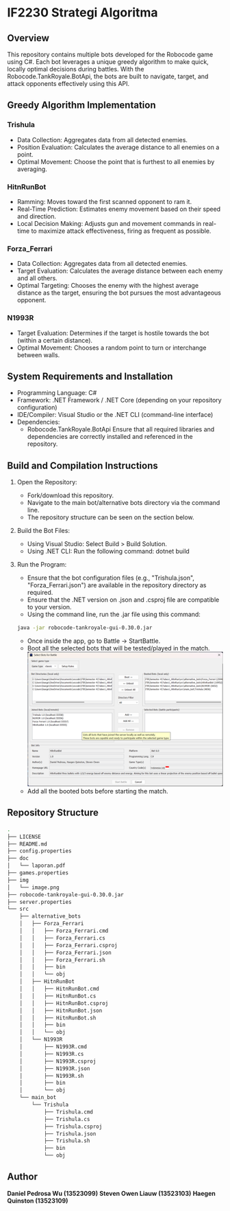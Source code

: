 # IF2230 Strategi Algoritma

## Overview
This repository contains multiple bots developed for the Robocode game using C#. Each bot leverages a unique greedy algorithm to make quick, locally optimal decisions during battles. With the Robocode.TankRoyale.BotApi, the bots are built to navigate, target, and attack opponents effectively using this API.

## Greedy Algorithm Implementation

### Trishula
- Data Collection: Aggregates data from all detected enemies.
- Position Evaluation: Calculates the average distance to all enemies on a point.
- Optimal Movement: Choose the point that is furthest to all enemies by averaging.

### HitnRunBot
- Ramming: Moves toward the first scanned opponent to ram it.
- Real-Time Prediction: Estimates enemy movement based on their speed and direction.
- Local Decision Making: Adjusts gun and movement commands in real-time to maximize attack effectiveness, firing as frequent as possible.

### Forza_Ferrari
- Data Collection: Aggregates data from all detected enemies.
- Target Evaluation: Calculates the average distance between each enemy and all others.
- Optimal Targeting: Chooses the enemy with the highest average distance as the target, ensuring the bot pursues the most advantageous opponent.

### N1993R
- Target Evaluation: Determines if the target is hostile towards the bot (within a certain distance).
- Optimal Movement: Chooses a random point to turn or interchange between walls. 

## System Requirements and Installation
- Programming Language: C#
- Framework: .NET Framework / .NET Core (depending on your repository configuration)
- IDE/Compiler: Visual Studio or the .NET CLI (command-line interface)
- Dependencies:
  - Robocode.TankRoyale.BotApi
  Ensure that all required libraries and dependencies are correctly installed and referenced in the repository.

## Build and Compilation Instructions

1. Open the Repository:
   - Fork/download this repository.
   - Navigate to the main bot/alternative bots directory via the command line.
   - The repository structure can be seen on the section below.

2. Build the Bot Files:
   - Using Visual Studio: Select Build > Build Solution.
   - Using .NET CLI: Run the following command:
     dotnet build

3. Run the Program:
   - Ensure that the bot configuration files (e.g., "Trishula.json", "Forza_Ferrari.json") are available in the repository directory as required.
   - Ensure that the .NET version on .json and .csproj file are compatible to your version.
   - Using the command line, run the .jar file using this command:
   ```bash
   java -jar robocode-tankroyale-gui-0.30.0.jar
   ```
   - Once inside the app, go to Battle -> StartBattle.
   - Boot all the selected bots that will be tested/played in the match.
   ![Booting](img\image.png)
   - Add all the booted bots before starting the match.

## Repository Structure
```bash
.
├── LICENSE
├── README.md
├── config.properties
├── doc
│   └── laporan.pdf
├── games.properties
├── img
│   └── image.png
├── robocode-tankroyale-gui-0.30.0.jar
├── server.properties
└── src
    ├── alternative_bots
    │   ├── Forza_Ferrari
    │   │   ├── Forza_Ferrari.cmd
    │   │   ├── Forza_Ferrari.cs
    │   │   ├── Forza_Ferrari.csproj
    │   │   ├── Forza_Ferrari.json
    │   │   ├── Forza_Ferrari.sh
    │   │   ├── bin
    │   │   └── obj
    │   ├── HitnRunBot
    │   │   ├── HitnRunBot.cmd
    │   │   ├── HitnRunBot.cs
    │   │   ├── HitnRunBot.csproj
    │   │   ├── HitnRunBot.json
    │   │   ├── HitnRunBot.sh
    │   │   ├── bin
    │   │   └── obj
    │   └── N1993R
    │       ├── N1993R.cmd
    │       ├── N1993R.cs
    │       ├── N1993R.csproj
    │       ├── N1993R.json
    │       ├── N1993R.sh
    │       ├── bin
    │       └── obj
    └── main_bot
        └── Trishula
            ├── Trishula.cmd
            ├── Trishula.cs
            ├── Trishula.csproj
            ├── Trishula.json
            ├── Trishula.sh
            ├── bin
            └── obj
```

## Author
**Daniel Pedrosa Wu (13523099)**
**Steven Owen Liauw (13523103)**
**Haegen Quinston (13523109)**
